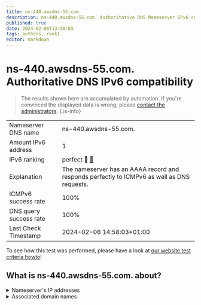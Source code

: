 ```yaml
---
title: ns-440.awsdns-55.com.
description: ns-440.awsdns-55.com. Authoritative DNS Nameserver IPv6 compatibility
published: true
date: 2024-02-06T13:58:03
tags: authdns, rank1
editor: markdown
---
```


# ns-440.awsdns-55.com. Authoritative DNS IPv6 compatibility

> The results shown here are accumulated by automation. If you're convinced the displayed data is wrong, please [contact the administrators](/howto/chat). 
{.is-info}




|   |   |
| - | - |
| Nameserver DNS name | ns-440.awsdns-55.com.
| Amount IPv6 address | 1
| IPv6 ranking | perfect :1st_place_medal: [🔗](/howto/ranking) |
| Explanation | The nameserver has an AAAA record and responds perfectly to ICMPv6 as well as DNS requests. |
| ICMPv6 success rate | 100%|
| DNS query success rate | 100% |
| Last Check Timestamp | 2024-02-06 14:58:03+01:00 |

To see how this test was performed, please have a look at [our website test criteria howto](/howto/testcriteria/authdns)!


## What is ns-440.awsdns-55.com. about?




<details>
<summary>Nameserver's IP addresses</summary>

2600:9000:5301:b800::1

</details>



<details>
<summary>Associated domain names</summary>

tiktok.com

</details>

